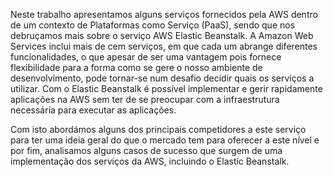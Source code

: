 Neste trabalho apresentamos alguns serviços fornecidos pela AWS dentro de um contexto de Plataformas como Serviço (PaaS), sendo que nos debruçamos mais sobre o serviço
AWS Elastic Beanstalk. A Amazon Web Services inclui mais de cem serviços, em que cada um abrange diferentes funcionalidades, o que apesar de ser uma vantagem pois 
fornece flexibilidade para a forma como se gere o nosso ambiente de desenvolvimento, pode tornar-se num desafio decidir quais os serviços a utilizar. Com o Elastic 
Beanstalk é possível implementar e gerir rapidamente aplicações na AWS sem ter de se preocupar com a infraestrutura necessária para executar as aplicações.  

Com isto abordámos alguns dos principais competidores a este serviço para ter uma ideia geral do que o mercado tem para oferecer a este nível e por fim, analisamos
alguns casos de sucesso que surgem de uma implementação dos serviços da AWS, incluindo o Elastic Beanstalk. 
